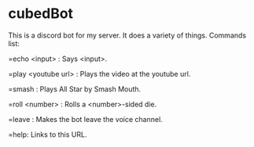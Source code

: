 # cubedBot
This is a discord bot for my server. It does a variety of things.
Commands list:

=echo \<input\> : Says \<input\>.

=play \<youtube url\> : Plays the video at the youtube url.

=smash : Plays All Star by Smash Mouth.

=roll \<number\> : Rolls a \<number\>-sided die.

=leave : Makes the bot leave the voice channel.

=help: Links to this URL.
